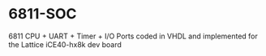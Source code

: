 # 6811-SOC
6811 CPU + UART + Timer + I/O Ports coded in VHDL and implemented for the Lattice iCE40-hx8k dev board
